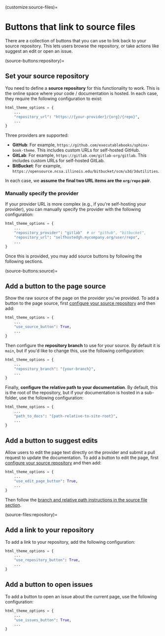 (customize:source-files)=
# Buttons that link to source files

There are a collection of buttons that you can use to link back to your source
repository. This lets users browse the repository, or take actions like suggest
an edit or open an issue.

(source-buttons:repository)=
## Set your source repository

You need to define a **source repository** for this functionality to work.
This is the online space where your code / documentation is hosted.
In each case, they require the following configuration to exist:

```python
html_theme_options = {
    ...
    "repository_url": "https://{your-provider}/{org}/{repo}",
    ...
}
```

Three providers are supported:

- **GitHub**: For example, `https://github.com/executablebooks/sphinx-book-theme`.
  This includes custom URLs for self-hosted GitHub.
- **GitLab**: For example, `https://gitlab.com/gitlab-org/gitlab`.
  This includes custom URLs for self-hosted GitLab.
- **BitBucket**: For example, `https://opensource.ncsa.illinois.edu/bitbucket/scm/u3d/3dutilities`.

In each case, we **assume the final two URL items are the `org/repo` pair**.

### Manually specify the provider

If your provider URL is more complex (e.g., if you're self-hosting your provider), you can manually specify the provider with the following configuration:

```python
html_theme_options = {
    ...
    "repository_provider": "gitlab"  # or "github", "bitbucket",
    "repository_url": "selfhostedgh.mycompany.org/user/repo",
    ...
}
```

Once this is provided, you may add source buttons by following the following sections.

(source-buttons:source)=
## Add a button to the page source

Show the raw source of the page on the provider you've provided.
To add a button to the page source, first [configure your source repository](source-buttons:repository) and then add:

```python
html_theme_options = {
    ...
    "use_source_button": True,
    ...
}
```

Then configure the **repository branch** to use for your source.
By default it is `main`, but if you'd like to change this, use the following configuration:

```python
html_theme_options = {
    ...
    "repository_branch": "{your-branch}",
    ...
}
```

Finally, **configure the relative path to your documentation**.
By default, this is the root of the repository, but if your documentation is hosted in a sub-folder, use the following configuration:

```python
html_theme_options = {
    ...
    "path_to_docs": "{path-relative-to-site-root}",
    ...
}
```

## Add a button to suggest edits

Allow users to edit the page text directly on the provider and submit a pull request to update the documentation.
To add a button to edit the page, first [configure your source repository](source-buttons:repository) and then add:

```python
html_theme_options = {
    ...
    "use_edit_page_button": True,
    ...
}
```

Then follow the [branch and relative path instructions in the source file section](source-buttons:source).


(source-files:repository)=
## Add a link to your repository

To add a link to your repository, add the following configuration:

```python
html_theme_options = {
    ...
    "use_repository_button": True,
    ...
}
```

## Add a button to open issues

To add a button to open an issue about the current page, use the following
configuration:

```python
html_theme_options = {
    ...
    "use_issues_button": True,
    ...
}
```
